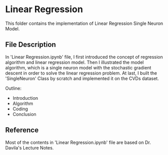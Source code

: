# Linear Regression

This folder contains the implementation of Linear Regression Single Neuron Model.

## File Description
In 'Linear Regression.ipynb' file, I first introduced the concept of regression algorithm and linear regression model. Then I illustrated the model algorithm, which is a single neuron model with the stochastic gradient descent in order to solve the linear regression problem. At last, I built the 'SingleNeuron' Class by scratch and implemented it on the CVDs dataset.

Outline:
- Introduction
- Algorithm
- Coding
- Conclusion

## Reference
Most of the contents in 'Linear Regression.ipynb' file are based on Dr. Davila's Lecture Notes.